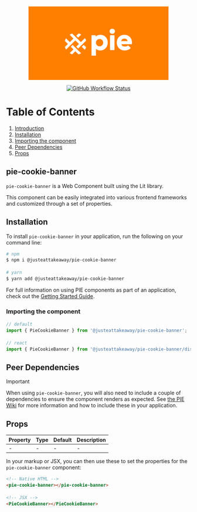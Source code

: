 <p align="center">
  <img align="center" src="../../../readme_image.png" height="200" alt="">
</p>

<p align="center">
  <a href="https://www.npmjs.com/@justeattakeaway/pie-cookie-banner">
    <img alt="GitHub Workflow Status" src="https://img.shields.io/npm/v/@justeattakeaway/pie-cookie-banner.svg">
  </a>
</p>

# Table of Contents

1. [Introduction](#pie-cookie-banner)
2. [Installation](#installation)
3. [Importing the component](#importing-the-component)
4. [Peer Dependencies](#peer-dependencies)
5. [Props](#props)


## pie-cookie-banner

`pie-cookie-banner` is a Web Component built using the Lit library.

This component can be easily integrated into various frontend frameworks and customized through a set of properties.


## Installation

To install `pie-cookie-banner` in your application, run the following on your command line:

```bash
# npm
$ npm i @justeattakeaway/pie-cookie-banner

# yarn
$ yarn add @justeattakeaway/pie-cookie-banner
```

For full information on using PIE components as part of an application, check out the [Getting Started Guide](https://github.com/justeattakeaway/pie/wiki/Getting-started-with-PIE-Web-Components).


### Importing the component

```js
// default
import { PieCookieBanner } from '@justeattakeaway/pie-cookie-banner';

// react
import { PieCookieBanner } from '@justeattakeaway/pie-cookie-banner/dist/react';
```


## Peer Dependencies

> [!IMPORTANT]
> When using `pie-cookie-banner`, you will also need to include a couple of dependencies to ensure the component renders as expected. See [the PIE Wiki](https://github.com/justeattakeaway/pie/wiki/Getting-started-with-PIE-Web-Components#expected-dependencies) for more information and how to include these in your application.

## Props

| Property | Type | Default | Description |
|---|---|---|---|
| - | - | - | - |

In your markup or JSX, you can then use these to set the properties for the `pie-cookie-banner` component:

```html
<!-- Native HTML -->
<pie-cookie-banner></pie-cookie-banner>

<!-- JSX -->
<PieCookieBanner></PieCookieBanner>
```
